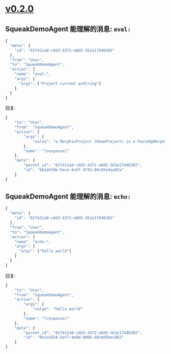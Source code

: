 # [v0.2.0](https://github.com/wwj718/dynatalk-squeak/tree/v0.2.0)

## SqueakDemoAgent 能理解的消息: `eval:`

```js
{
  "meta": {
    "id": "817411a0-cdd3-4372-a8d5-361e17440302"
  },
  "from": "User",
  "to": "SqueakDemoAgent",
  "action": {
    "name": "eval:",
    "args": {
      "args": ["Project current asString"]
    }
  }
}
```

回复:

```js
{
    "to": "User",
    "from": "SqueakDemoAgent",
    "action": {
        "args": {
            "value": "a MorphicProject (HomeProject) in a PasteUpMorph(2434915) [world]"
        },
        "name": "[response]"
    },
    "meta": {
        "parent_id": "817411a0-cdd3-4372-a8d5-361e17440302",
        "id": "bba2bf0e-5ece-4c67-9743-96c65a4aa02a"
    }
}
```


## SqueakDemoAgent 能理解的消息: `echo:`

```js
{
  "meta": {
    "id": "817411a0-cdd3-4372-a8d5-361e17440302"
  },
  "from": "User",
  "to": "SqueakDemoAgent",
  "action": {
    "name": "echo:",
    "args": {
      "args": ["hello world"]
    }
  }
}
```

回复:

```js
{
    "to": "User",
    "from": "SqueakDemoAgent",
    "action": {
        "args": {
            "value": "hello world"
        },
        "name": "[response]"
    },
    "meta": {
        "parent_id": "817411a0-cdd3-4372-a8d5-361e17440302",
        "id": "0e3cb554-5ef7-4e8d-808b-ddc8d5bec982"
    }
}
```